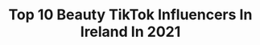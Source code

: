---
title: Top 10 Beauty TikTok Influencers In Ireland In 2021
description: >-
  Find top beauty TikTok influencers in Ireland in 2021. Most popular hashtags: #fyp #foryou #foryoupage #beauty.
platform: TikTok
hits: 32
text_top: Discover the top-rated TikTok influencers on inBeat.
text_bottom: Our database aggregates 32 TikTok influencers like this in Ireland for you to work with.
profiles:
  - username: "slickprotect"
    fullname: >-
      Slickprotect 
    bio: >-
      The best phone case money can buy ✅🔥 Shop at Slickprotect.com
    location: "Ireland"
    followers: 25600
    engagement: 1321
    commentsToLikes: 0.042313
    id: ck921wo9ajzg30j78almmtlhq
    verified: false
    hashtags: "#fyp, #phonecase, #lighting, #makeup"
  - username: "makeupbyjade_1"
    fullname: >-
      Jade Foley
    bio: >-
      THANK YOU GUYS SM FOR 40K!! 💌: jadefoley10253@gmail.com
    location: "Ireland"
    followers: 40100
    engagement: 1829
    commentsToLikes: 0.019212
    id: ckb0n0rxoddtd0j23lh4b6uv9
    verified: false
    hashtags: "#beauty, #mua, #makeupartist, #transformation"
  - username: "wolfieroe34"
    fullname: >-
      Luke Roe 💙💙
    bio: >-
      21 Irish boi 🇮🇪 Just a goofball 🤪 I have Aspergers 💚 18+ only, NO SPAMMING!
    location: "Ireland"
    followers: 197400
    engagement: 2465
    commentsToLikes: 0.059280
    id: ck9flloafoipg0j78ffe4x53j
    verified: false
    hashtags: "#himbo, #tkn, #fyp, #bass"
  - username: "yodatheberneseking"
    fullname: >-
      YODATHEBERNESEKING
    bio: >-
      👻🎃HAPPY HALLOWEEN 🎃 👻
    location: "Ireland"
    followers: 36000
    engagement: 3097
    commentsToLikes: 0.156274
    id: ckc3epg6o0g220j23eci79e1t
    verified: false
    hashtags: "#bernesemountaindog, #bmd, #besties, #viral"
  - username: "wish"
    fullname: >-
      Wish
    bio: >-
      🛍️ Shopping made safe! 🛍 #GiveThanksWithWish & You Could Win 1K in Wish Cash
    location: "Ireland"
    followers: 347800
    engagement: 1504
    commentsToLikes: 0.036402
    id: ckb0z66hnnx680j23e03f0s0y
    verified: true
    hashtags: "#retailtherapy, #mycostume, #hellofall, #halloween"
  - username: "jlee_x"
    fullname: >-
      Jennifer Lee
    bio: >-
      🦋irish | bi🦋 ✨dm me on insta- JL3ee✨ 🎥NEW YOUTUBE VID LINKED🎥
    location: "Ireland"
    followers: 23000
    engagement: 1173
    commentsToLikes: 0.062254
    id: ck9fllfmuogjl0j78f3f5z1hq
    verified: false
    hashtags: "#ratethings, #comedy, #morethanwords, #instagram"
  - username: "darrenglynn"
    fullname: >-
      Darren Glynn
    bio: >-
      🏳️‍🌈 🇮🇪 31 🏴󠁧󠁢󠁳󠁣󠁴󠁿❤️: @cheekyemz 🏴󠁧󠁢󠁷󠁬󠁳󠁿❤️: @Rhianjones1988
    location: "Ireland"
    followers: 4421
    engagement: 1565
    commentsToLikes: 0.074031
    id: cka6mwmvk91ja0i7888hcbh0u
    verified: false
    hashtags: "#igetupagain, #positiveenergychallenge, #duet, #eurotiktoks"
  - username: "thegorillabiker"
    fullname: >-
      thegorillabiker
    bio: >-
      Full videos on YouTube and pictures on instagram. All clips are old. V4 is life
    location: "Ireland"
    followers: 2486
    engagement: 779
    commentsToLikes: 0.080709
    id: ckcj75oir6j8r0j23bqp2ummg
    verified: false
    hashtags: "#education, #america, #irish, #history"
  - username: "maurahiggins"
    fullname: >-
      MauraHiggins
    bio: >-
      Management @off_limits_ent Contact: rossella@offlimitsentertainment.com
    location: "Ireland"
    followers: 671100
    engagement: 1038
    commentsToLikes: 0.007796
    id: ckb16ci5wtry20j23agqcil08
    verified: true
    hashtags: "#foryoupage, #fyp, #lockdown, #foryou"
  - username: "fkv.ie"
    fullname: >-
      FKV
    bio: >-
      SUBSCRIBE TO US ON YOUTUBE https://www.youtube.com/channel/
    location: "Ireland"
    followers: 44600
    engagement: 802
    commentsToLikes: 0.008951
    id: ckcelbx8kv3st0j23q6brxb90
    verified: false
    hashtags: "#trynottolaugh, #peppapig, #fyp, #frozen2"
---